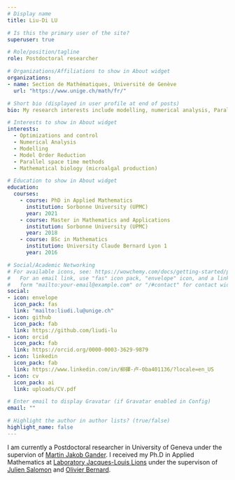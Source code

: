 ```yaml
---
# Display name
title: Liu-Di LU

# Is this the primary user of the site?
superuser: true

# Role/position/tagline
role: Postdoctoral researcher

# Organizations/Affiliations to show in About widget
organizations:
- name: Section de Mathématiques, Université de Genève
  url: "https://www.unige.ch/math/fr/"

# Short bio (displayed in user profile at end of posts)
bio: My research interests include modelling, numerical analysis, Parallel space time methods, optimization and control.

# Interests to show in About widget
interests: 
  - Optimizations and control
  - Numerical Analysis
  - Modelling
  - Model Order Reduction
  - Parallel space time methods
  - Mathematical biology (microalgal production)

# Education to show in About widget
education:
  courses:
    - course: PhD in Applied Mathematics
      institution: Sorbonne University (UPMC)
      year: 2021
    - course: Master in Mathematics and Applications
      institution: Sorbonne University (UPMC)
      year: 2018
    - course: BSc in Mathematics
      institution: University Claude Bernard Lyon 1
      year: 2016

# Social/Academic Networking
# For available icons, see: https://wowchemy.com/docs/getting-started/page-builder/#icons
#   For an email link, use "fas" icon pack, "envelope" icon, and a link in the
#   form "mailto:your-email@example.com" or "/#contact" for contact widget.
social:
- icon: envelope
  icon_pack: fas
  link: "mailto:liudi.lu@unige.ch"
- icon: github
  icon_pack: fab
  link: https://github.com/liudi-lu
- icon: orcid
  icon_pack: fab
  link: https://orcid.org/0000-0003-3629-9879
- icon: linkedin
  icon_pack: fab
  link: https://www.linkedin.com/in/柳磾-卢-0ba401136/?locale=en_US
- icon: cv
  icon_pack: ai
  link: uploads/CV.pdf

# Enter email to display Gravatar (if Gravatar enabled in Config)
email: ""

# Highlight the author in author lists? (true/false)
highlight_name: false
---
```


I am currently a Postdoctoral researcher in University of Geneva under the supervion of [Martin Jakob Gander](http://www.unige.ch/~gander/). I received my Ph.D  in Applied Mathematics at [Laboratory Jacques-Louis Lions](https://www.ljll.math.upmc.fr/?lang=en) under the supervison of [Julien Salomon](https://who.rocq.inria.fr/Julien.Salomon/index.php) and [Olivier Bernard](http://www-sop.inria.fr/members/Olivier.Bernard/). 
